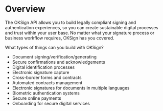 # Overview

The OKSign API allows you to build legally compliant signing and authentication
experiences, so you can create sustainable digital processes and trust within
your user base. No matter what your signature process or business workflow
requires, OKSign has you covered.

What types of things can you build with OKSign?

- Document signing/verification/generating
- Secure confirmations and acknowledgements
- Digital identification processes
- Electronic signature capture
- Cross-border forms and contracts
- Automated contracts management
- Electronic signatures for documents in multiple languages
- Biometric authentication systems
- Secure online payments
- Onboarding for secure digital services
